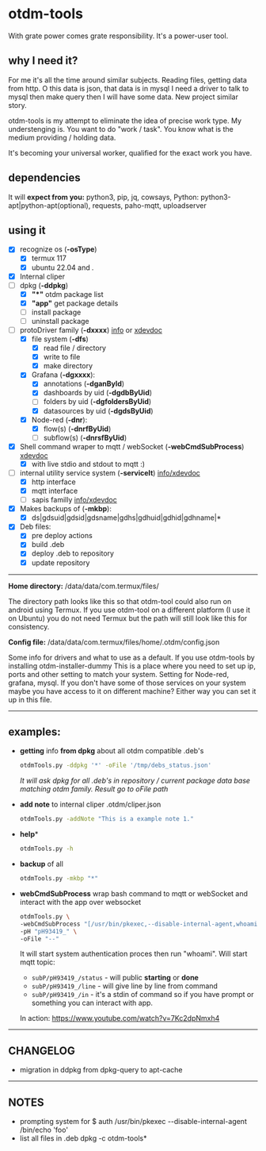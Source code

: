 # otdm-tools

With grate power comes grate responsibility. It's a power-user tool.

## why I need it?

For me it's all the time around similar subjects. Reading files, getting data from http. O this data is json, that data is in mysql I need a driver to talk to mysql then make query then I will have some data. New project similar story.

  otdm-tools is my attempt to eliminate the idea of precise work type. My understenging is. You want to do "work / task". You know what is the medium providing / holding data.

  It's becoming your universal worker, qualified for the exact work you have.

## dependencies

  It will **expect from you:** python3, pip, jq, cowsays, 
  Python: python3-apt|python-apt(optional), requests, paho-mqtt, uploadserver

## using it

- [x] recognize os (**-osType**) 
  - [x] termux 117
  - [x] ubuntu 22.04 and *.*

- [x] Internal cliper
- [ ] dpkg (**-ddpkg**) 
  - [x] **"*"** otdm package list
  - [x] **"app"** get package details
  - [ ] install package
  - [ ] uninstall package

- [ ] protoDriver family (**-dxxxx**) [info](https://github.com/yOyOeK1/oiyshTerminal/blob/main/otdm-tools/data/data/com.termux/files/usr/bin/otdm_protoDriver_README.md) or [xdevdoc](https://github.com/yOyOeK1/oiyshTerminal/wiki/xdevdoc-otdmDriverProto)
	- [x] file system (**-dfs**) 
  		- [x] read file / directory
  		- [x] write to file
  		- [x] make directory

	- [x] Grafana (**-dgxxxx**):
		- [x] annotations (**-dganById**) 
  		- [x] dashboards by uid (**-dgdbByUid**) 
        - [ ] folders by uid (**-dgfoldersByUid**)
  		- [x] datasources by uid (**-dgdsByUid**)

	- [x] Node-red (**-dnr**):
  		- [x] flow(s) (**-dnrfByUid**) 
  		- [ ] subflow(s) (**-dnrsfByUid**)

- [x] Shell command wraper to mqtt / webSocket (**-webCmdSubProcess**) [xdevdoc](https://github.com/yOyOeK1/oiyshTerminal/wiki/xdevdoc-otdmDriverProto-web-cmd-sub-process)
  - [x] with live stdio and stdout to mqtt :)

- [ ] internal utility service system (**-serviceIt**) [info/xdevdoc](https://github.com/yOyOeK1/oiyshTerminal/blob/main/otdm-tools/data/data/com.termux/files/usr/bin/otdm_serviceIt_README.md)
	- [x] http interface
	- [x] mqtt interface 
    - [ ] sapis familly [info/xdevdoc](https://github.com/yOyOeK1/oiyshTerminal/blob/main/otdm-tools/data/data/com.termux/files/usr/bin/otdm_sapis_README.md)

- [x] Makes backups of (**-mkbp**):  
  - [x] ds|gdsuid|gdsid|gdsname|gdhs|gdhuid|gdhid|gdhname|*

- [x] Deb files:  
  - [x] pre deploy actions
  - [x] build .deb
  - [x] deploy .deb to repository
  - [x] update repository

---

**Home directory:** /data/data/com.termux/files/

The directory path looks like this so that otdm-tool could also run on android using Termux.
If you use otdm-tool on a different platform (I use it on Ubuntu) you do not need Termux but the path will still look like this for consistency.

**Config file:** /data/data/com.termux/files/home/.otdm/config.json

Some info for drivers and what to use as a default. If you use otdm-tools by installing otdm-installer-dummy This is a place where you need to set up ip, ports and other setting to match your system. Setting for Node-red, grafana, mysql. If you don't have some of those services on your system maybe you have access to it on different machine? Either way you can set it up in this file.

---

## examples:

* **getting** info **from dpkg** about all otdm compatible .deb's
  ```bash
  otdmTools.py -ddpkg '*' -oFile '/tmp/debs_status.json'
  ```
  *It will ask dpkg for all .deb's in repository / current package data base matching otdm family. Result go to oFile path*

* **add note** to internal cliper .otdm/cliper.json
  ```bash
  otdmTools.py -addNote "This is a example note 1."
  ```
 
* **help***
  ```bash
  otdmTools.py -h
  ```

* **backup** of all
  ```bash
  otdmTools.py -mkbp "*"
  ```
  
* **webCmdSubProcess** wrap bash command to mqtt or webSocket and interact with the app over websocket  
  ```bash
  otdmTools.py \
  -webCmdSubProcess "[/usr/bin/pkexec,--disable-internal-agent,whoami]" \
  -pH "pH93419_" \
  -oFile "--"
  ```
  It will start system authentication proces then run "whoami". Will start mqtt topic:
  - `subP/pH93419_/status` - will public **starting** or **done**
  - `subP/pH93419_/line` - will give line by line from command
  - `subP/pH93419_/in` - it's a stdin of command so if you have prompt or something you can interact with app.
  
  In action: https://www.youtube.com/watch?v=7Kc2dpNmxh4

---

## CHANGELOG

* migration in ddpkg from dpkg-query to apt-cache

---

## NOTES

- prompting system for $ auth /usr/bin/pkexec --disable-internal-agent /bin/echo 'foo'
- list all files in .deb
  dpkg -c otdm-tools*
